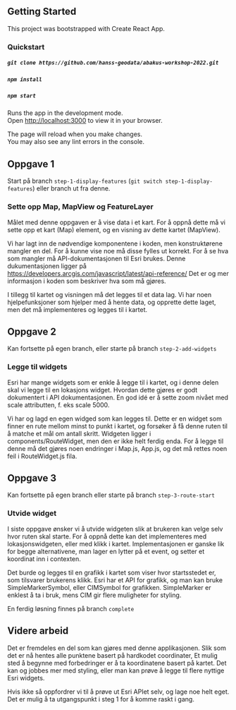 ## Getting Started
This project was bootstrapped with Create React App.

### Quickstart
##### `git clone https://github.com/hanss-geodata/abakus-workshop-2022.git`
##### `npm install`
##### `npm start`

Runs the app in the development mode.\
Open [http://localhost:3000](http://localhost:3000) to view it in your browser.

The page will reload when you make changes.\
You may also see any lint errors in the console.

## Oppgave 1
Start på branch `step-1-display-features` (`git switch step-1-display-features`) eller branch ut fra denne.
### Sette opp Map, MapView og FeatureLayer
Målet med denne oppgaven er å vise data i et kart. For å oppnå dette må vi sette opp et kart (Map) element, og en visning av dette kartet (MapView).

Vi har lagt inn de nødvendige komponentene i koden, men konstruktørene mangler en del. For å kunne vise noe må disse fylles ut korrekt. For å se hva som mangler må API-dokumentasjonen til Esri brukes. Denne dukumentasjonen ligger på https://developers.arcgis.com/javascript/latest/api-reference/ Det er og mer informasjon i koden som beskriver hva som må gjøres.

I tillegg til kartet og visningen må det legges til et data lag. Vi har noen hjelpefunksjoner som hjelper med å hente data, og opprette dette laget, men det må implementeres og legges til i kartet.

## Oppgave 2
Kan fortsette på egen branch, eller starte på branch `step-2-add-widgets`
### Legge til widgets
Esri har mange widgets som er enkle å legge til i kartet, og i denne delen skal vi legge til en lokasjons widget. Hvordan dette gjøres er godt dokumentert i API dokumentasjonen. En god idé er å sette zoom nivået med scale attributten, f. eks scale 5000.

Vi har og lagd en egen widged som kan legges til. Dette er en widget som finner en rute mellom minst to punkt i kartet, og forsøker å få denne ruten til å matche et mål om antall skritt. Widgeten ligger i components/RouteWidget, men den er ikke helt ferdig enda. For å legge til denne må det gjøres noen endringer i Map.js, App.js, og det må rettes noen feil i RouteWidget.js fila.

## Oppgave 3
Kan fortsette på egen branch eller starte på branch `step-3-route-start`
### Utvide widget
I siste oppgave ønsker vi å utvide widgeten slik at brukeren kan velge selv hvor ruten skal starte. For å oppnå dette kan det implementeres med lokasjonswidgeten, eller med klikk i kartet. Implementasjonen er ganske lik for begge alternativene, man lager en lytter på et event, og setter et koordinat inn i contexten.

Det burde og legges til en grafikk i kartet som viser hvor startsstedet er, som tilsvarer brukerens klikk. Esri har et API for grafikk, og man kan bruke SimpleMarkerSymbol, eller CIMSymbol for grafikken. SimpleMarker er enklest å ta i bruk, mens CIM gir flere muligheter for styling.

En ferdig løsning finnes på branch `complete`
## Videre arbeid
Det er fremdeles en del som kan gjøres med denne applikasjonen. Slik som det er nå hentes alle punktene basert på hardkodet coordinater, Et mulig sted å begynne med forbedringer er å ta koordinatene basert på kartet. Det kan og jobbes mer med styling, eller man kan prøve å legge til flere nyttige Esri widgets.

Hvis ikke så oppfordrer vi til å prøve ut Esri APIet selv, og lage noe helt eget. Det er mulig å ta utgangspunkt i steg 1 for å komme raskt i gang.